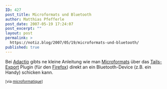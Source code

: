 ```yaml
---
ID: 427
post_title: Microformats und Bluetooth
author: Matthias Pfefferle
post_date: 2007-05-19 17:24:07
post_excerpt: ""
layout: post
permalink: >
  https://notiz.blog/2007/05/19/microformats-und-bluetooth/
published: true
---
```

Bei <a href="http://adactio.com/journal/1294">Adactio</a> gibts ne kleine Anleitung wie man <a href="http://microformats.org">Microformats</a> über das <a href="http://www.johnmckerrell.com/files/tailsexport-0.3.1-jmck2.xpi">Tails-Export</a> Plugin (für den <a href="http://www.mozilla-europe.org/de/products/firefox/">Firefox</a>) direkt an ein Bluetooth-Device (z.B. ein Handy) schicken kann.

<small>[via <a href="http://microformatique.com/?p=153">microformatique</a>]</small>

<!--more-->
<object type="application/x-shockwave-flash" style="width:425px; height:350px" data="http://www.youtube.com/v/azoNnLoJi-4"><param name="movie" value="http://www.youtube.com/v/azoNnLoJi-4"></param></object>